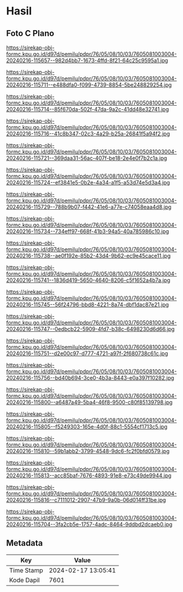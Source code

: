 # Hasil

## Foto C Plano

https://sirekap-obj-formc.kpu.go.id/d97d/pemilu/pdpr/76/05/08/10/03/7605081003004-20240216-115657--982d4bb7-1673-4ffd-8f21-64c25c9595a1.jpg

https://sirekap-obj-formc.kpu.go.id/d97d/pemilu/pdpr/76/05/08/10/03/7605081003004-20240216-115711--e488dfa0-f099-4739-8854-5be248829254.jpg

https://sirekap-obj-formc.kpu.go.id/d97d/pemilu/pdpr/76/05/08/10/03/7605081003004-20240216-115714--85f670da-502f-47da-9a2c-41dd48e32741.jpg

https://sirekap-obj-formc.kpu.go.id/d97d/pemilu/pdpr/76/05/08/10/03/7605081003004-20240216-115716--41c8b347-02c3-4a29-b25a-26841f5a94f2.jpg

https://sirekap-obj-formc.kpu.go.id/d97d/pemilu/pdpr/76/05/08/10/03/7605081003004-20240216-115721--369daa31-56ac-407f-be18-2e4e0f7b2c1a.jpg

https://sirekap-obj-formc.kpu.go.id/d97d/pemilu/pdpr/76/05/08/10/03/7605081003004-20240216-115724--ef3841e5-0b2e-4a34-a1f5-a53d74e5d3a4.jpg

https://sirekap-obj-formc.kpu.go.id/d97d/pemilu/pdpr/76/05/08/10/03/7605081003004-20240216-115729--788b9b07-f442-41e6-a77e-c74058eaa4d8.jpg

https://sirekap-obj-formc.kpu.go.id/d97d/pemilu/pdpr/76/05/08/10/03/7605081003004-20240216-115734--734eff97-668f-41b3-94a5-40a785986c10.jpg

https://sirekap-obj-formc.kpu.go.id/d97d/pemilu/pdpr/76/05/08/10/03/7605081003004-20240216-115738--ae0f192e-85b2-43d4-9b62-ec9e45cace11.jpg

https://sirekap-obj-formc.kpu.go.id/d97d/pemilu/pdpr/76/05/08/10/03/7605081003004-20240216-115741--1836d419-5650-4640-8206-c5f1652a4b7a.jpg

https://sirekap-obj-formc.kpu.go.id/d97d/pemilu/pdpr/76/05/08/10/03/7605081003004-20240216-115745--56f24796-bbd8-4221-8a74-dbf1dac87e21.jpg

https://sirekap-obj-formc.kpu.go.id/d97d/pemilu/pdpr/76/05/08/10/03/7605081003004-20240216-115747--0edbcb22-5909-4fd7-b38c-6498230d6d66.jpg

https://sirekap-obj-formc.kpu.go.id/d97d/pemilu/pdpr/76/05/08/10/03/7605081003004-20240216-115751--d2e00c97-d777-4721-a97f-2f680738c61c.jpg

https://sirekap-obj-formc.kpu.go.id/d97d/pemilu/pdpr/76/05/08/10/03/7605081003004-20240216-115756--bd40b694-3ce0-4b3a-8443-e0a397f10282.jpg

https://sirekap-obj-formc.kpu.go.id/d97d/pemilu/pdpr/76/05/08/10/03/7605081003004-20240216-115800--a6487a49-5ba4-46f8-9500-c80f85139798.jpg

https://sirekap-obj-formc.kpu.go.id/d97d/pemilu/pdpr/76/05/08/10/03/7605081003004-20240216-115805--f5249303-165e-4d0f-88c1-5554cf1713c5.jpg

https://sirekap-obj-formc.kpu.go.id/d97d/pemilu/pdpr/76/05/08/10/03/7605081003004-20240216-115810--59b1abb2-3799-4548-9dc6-fc2f0bfd0579.jpg

https://sirekap-obj-formc.kpu.go.id/d97d/pemilu/pdpr/76/05/08/10/03/7605081003004-20240216-115813--acc85baf-7676-4893-91e8-e73c49de9944.jpg

https://sirekap-obj-formc.kpu.go.id/d97d/pemilu/pdpr/76/05/08/10/03/7605081003004-20240216-115816--c7111012-2907-47b9-9a0b-06d014ff31be.jpg

https://sirekap-obj-formc.kpu.go.id/d97d/pemilu/pdpr/76/05/08/10/03/7605081003004-20240216-115704--3fa2cb5e-1757-4adc-8464-9ddbd2dcaeb0.jpg


## Metadata

| Key        | Value               |
| ---------- | ------------------- |
| Time Stamp | 2024-02-17 13:05:41 |
| Kode Dapil | 7601                |



